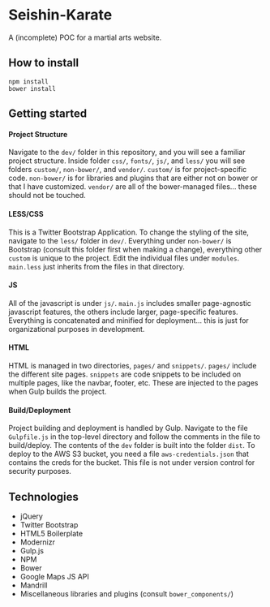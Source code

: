 Seishin-Karate
=========================

A (incomplete) POC for a martial arts website.

## How to install

    npm install
    bower install

## Getting started
#### Project Structure
Navigate to the `dev/` folder in this repository, and you will see a familiar project structure. Inside folder `css/`, `fonts/`, `js/`, and `less/` you will see folders `custom/`, `non-bower/`, and `vendor/`. `custom/` is for project-specific code. `non-bower/` is for libraries and plugins that are either not on bower or that I have customized. `vendor/` are all of the bower-managed files... these should not be touched.

#### LESS/CSS
This is a Twitter Bootstrap Application. To change the styling of the site, navigate to the `less/` folder in `dev/`. Everything under `non-bower/` is Bootstrap (consult this folder first when making a change), everything other `custom` is unique to the project. Edit the individual files under `modules`. `main.less` just inherits from the files in that directory.

#### JS
All of the javascript is under `js/`. `main.js` includes smaller page-agnostic javascript features, the others include larger, page-specific features. Everything is concatenated and minified for deployment... this is just for organizational purposes in development.

#### HTML
HTML is managed in two directories, `pages/` and `snippets/`. `pages/` include the different site pages. `snippets` are code snippets to be included on multiple pages, like the navbar, footer, etc. These are injected to the pages when Gulp builds the project.

#### Build/Deployment
Project building and deployment is handled by Gulp. Navigate to the file `Gulpfile.js` in the top-level directory and follow the comments in the file to build/deploy. The contents of the `dev` folder is built into the folder `dist`. To deploy to the AWS S3 bucket, you need a file `aws-credentials.json` that contains the creds for the bucket. This file is not under version control for security purposes.

## Technologies
* jQuery
* Twitter Bootstrap
* HTML5 Boilerplate
* Modernizr
* Gulp.js
* NPM
* Bower
* Google Maps JS API
* Mandrill
* Miscellaneous libraries and plugins (consult `bower_components/`)
